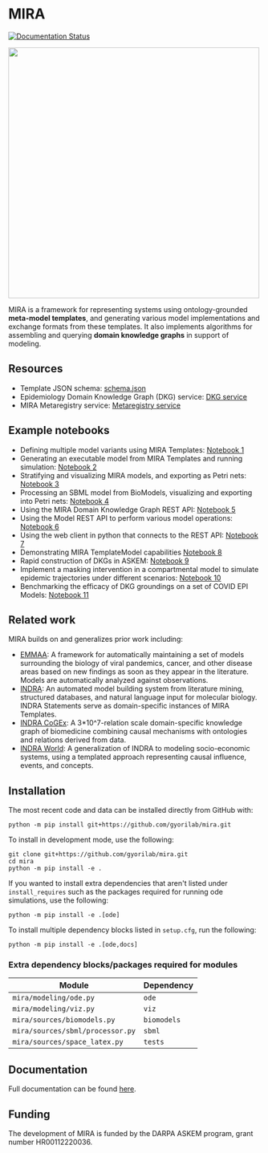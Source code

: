 # MIRA

[![Documentation Status](https://readthedocs.org/projects/miramodel/badge/?version=latest)](https://miramodel.readthedocs.io/en/latest/?badge=latest)

<img src="https://raw.githubusercontent.com/gyorilab/mira/main/docs/source/static/mira_logo.png" width=500/>

MIRA is a framework for representing systems using ontology-grounded **meta-model templates**, and generating various model implementations and exchange formats from these templates. It also implements algorithms for assembling and querying **domain knowledge graphs** in support of modeling.

## Resources

* Template JSON schema: [schema.json](https://github.com/gyorilab/mira/blob/main/mira/metamodel/schema.json)
* Epidemiology Domain Knowledge Graph (DKG) service: [DKG service](http://34.230.33.149:8771/)
* MIRA Metaregistry service: [Metaregistry service](http://34.230.33.149:8772/) 

## Example notebooks

* Defining multiple model variants using MIRA Templates: [Notebook 1](https://github.com/gyorilab/mira/blob/main/notebooks/metamodel_intro.ipynb)
* Generating an executable model from MIRA Templates and running simulation: [Notebook 2](https://github.com/gyorilab/mira/blob/main/notebooks/simulation.ipynb)
* Stratifying and visualizing MIRA models, and exporting as Petri nets: [Notebook 3](https://github.com/gyorilab/mira/blob/main/notebooks/viz_strat_petri.ipynb)
* Processing an SBML model from BioModels, visualizing and exporting into Petri nets: [Notebook 4](https://github.com/gyorilab/mira/blob/main/notebooks/biomodels.ipynb)
* Using the MIRA Domain Knowledge Graph REST API: [Notebook 5](https://github.com/gyorilab/mira/blob/main/notebooks/dkg_api.ipynb)
* Using the Model REST API to perform various model operations: [Notebook 6](https://github.com/gyorilab/mira/blob/main/notebooks/model_api.ipynb)
* Using the web client in python that connects to the REST API: [Notebook 7](https://github.com/gyorilab/mira/blob/main/notebooks/web_client.ipynb)
* Demonstrating MIRA TemplateModel capabilities [Notebook 8](https://github.com/gyorilab/mira/blob/main/notebooks/Hackathon%20Scenario%201.ipynb)
* Rapid construction of DKGs in ASKEM: [Notebook 9](https://github.com/gyorilab/mira/blob/main/notebooks/Rapid%20construction%20of%20new%20DKGs.ipynb)
* Implement a masking intervention in a compartmental model to simulate 
  epidemic trajectories under different scenarios: 
  [Notebook 10](https://github.com/gyorilab/mira/blob/main/notebooks/hackathon_2023.07/scenario1.ipynb)
* Benchmarking the efficacy of DKG groundings on a set of COVID EPI Models: 
  [Notebook 11](https://github.com/gyorilab/mira/blob/main/notebooks/hackathon_2023.10/Model%20Comparison.ipynb)
 

[//]: # (Gromet Export fixme: uncomment when gromet works again)

## Related work

MIRA builds on and generalizes prior work including:

* [EMMAA](https://emmaa.indra.bio): A framework for automatically maintaining a set of models surrounding the biology of viral pandemics, cancer, and other disease areas based on new findings as soon as they appear in the literature. Models are automatically analyzed against observations.
* [INDRA](https://indra.bio): An automated model building system from literature mining, structured databases, and natural language input for molecular biology. INDRA Statements serve as domain-specific instances of MIRA Templates.
* [INDRA CoGEx](https://discovery.indra.bio): A 3*10^7-relation scale domain-specific knowledge graph of biomedicine combining causal mechanisms with ontologies and relations derived from data.
* [INDRA World](https://github.com/gyorilab/indra_world): A generalization of INDRA to modeling socio-economic systems, using a templated approach representing causal influence, events, and concepts.

## Installation

The most recent code and data can be installed directly from GitHub with:

```shell
python -m pip install git+https://github.com/gyorilab/mira.git
```

To install in development mode, use the following:

```shell
git clone git+https://github.com/gyorilab/mira.git
cd mira
python -m pip install -e .
```

If you wanted to install extra dependencies that aren't listed under `install_requires`
such as the packages required for running ode simulations, use the following:
```shell
python -m pip install -e .[ode]
```

To install multiple dependency blocks listed in `setup.cfg`, run the following:
```shell
python -m pip install -e .[ode,docs]
```

### Extra dependency blocks/packages required for modules
  
  | Module                           | Dependency   |
  |----------------------------------|--------------|
  | `mira/modeling/ode.py`           | `ode`        |
  | `mira/modeling/viz.py`           | `viz`        |
  | `mira/sources/biomodels.py`      | `biomodels`  |
  | `mira/sources/sbml/processor.py` | `sbml`       |
  | `mira/sources/space_latex.py`    | `tests`      |


## Documentation

Full documentation can be found [here](https://miramodel.readthedocs.io).

## Funding

The development of MIRA is funded by the DARPA ASKEM program, grant number HR00112220036.
